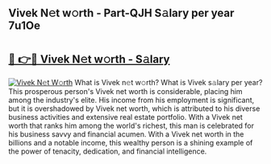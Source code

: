## Vivek N𝚎t w𝚘rth - Part-QJH S𝚊lary per year 7u1Oe

# <h2><a href="http://gc0m7k2.nevu.top/?p=Vivek">🔗 👉🔴 Vivek N𝚎t w𝚘rth - S𝚊lary</a></h2>

[![Vivek N𝚎t W𝚘rth](https://i.imgur.com/Oavwk0R.jpeg)](http://gc0m7k2.nevu.top/?p=Vivek)
What is Vivek n𝚎t w𝚘rth? What is Vivek s𝚊lary per year?
This prosperous person's Vivek net worth is considerable, placing him among the industry's elite. His income from his employment is significant, but it is overshadowed by Vivek net worth, which is attributed to his diverse business activities and extensive real estate portfolio. With a Vivek net worth that ranks him among the world's richest, this man is celebrated for his business savvy and financial acumen. With a Vivek net worth in the billions and a notable income, this wealthy person is a shining example of the power of tenacity, dedication, and financial intelligence.
